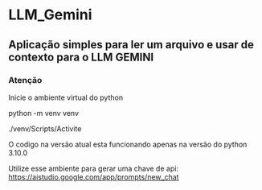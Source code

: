 # LLM_Gemini

## Aplicação simples para ler um arquivo e usar de contexto para o LLM GEMINI

### Atenção

Inicie o ambiente virtual do python

python -m venv venv

./venv/Scripts/Activite

O codigo na versão atual esta funcionando apenas na versão do python 3.10.0

Utilize esse ambiente para gerar uma chave de api: https://aistudio.google.com/app/prompts/new_chat

